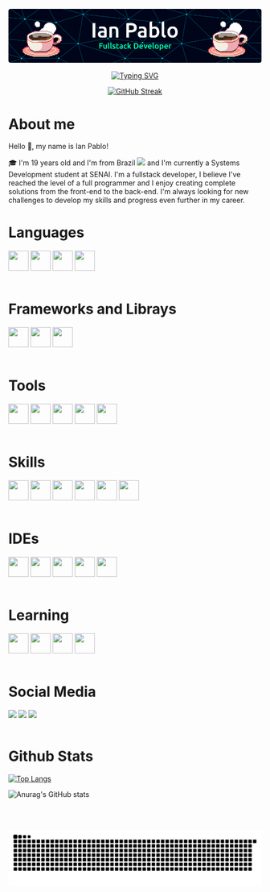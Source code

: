 ![Header](./github-header-image.gif)
<br>
<div align="center">

[![Typing SVG](https://readme-typing-svg.herokuapp.com?font=Fira+Code&weight=600&size=24&duration=2000&pause=1000&color=00ffb3&center=true&vCenter=true&width=435&lines=Welcome!;My+Name+is+Ian+Pablo;I'm+From+Brazil;I'm+FullStack+Developer)](https://git.io/typing-svg)
<br>

[![GitHub Streak](https://streak-stats.demolab.com?user=ianmsfvenom&theme=black-ice&hide_border=true)](https://git.io/streak-stats)

<div align="left">

# About me
Hello 👋, my name is Ian Pablo!

🎓 I'm 19 years old and I'm from Brazil <img src="https://upload.wikimedia.org/wikipedia/commons/0/05/Flag_of_Brazil.svg" width="20"> and I'm currently a Systems Development student at SENAI. I'm a fullstack developer, I believe I've reached the level of a full programmer and I enjoy creating complete solutions from the front-end to the back-end. I'm always looking for new challenges to develop my skills and progress even further in my career.


<div>
    <h1>Languages</h1>
    <img src="https://cdn.jsdelivr.net/gh/devicons/devicon/icons/typescript/typescript-original.svg" width="40" height="40"/>
    <img src="https://cdn.jsdelivr.net/gh/devicons/devicon/icons/javascript/javascript-original.svg" width="40" height="40"/>
    <img src="https://cdn.jsdelivr.net/gh/devicons/devicon/icons/java/java-original.svg" width="40" height="40"/>
    <img src="https://cdn.jsdelivr.net/gh/devicons/devicon/icons/python/python-original.svg" width="40" height="40"/>
</div>

<br>

<div>
    <h1>Frameworks and Librays</h1>
    <img src="https://cdn.jsdelivr.net/gh/devicons/devicon/icons/nextjs/nextjs-original.svg" width="40" height="40"/>
    <img src="https://cdn.jsdelivr.net/gh/devicons/devicon/icons/express/express-original.svg" width="40" height="40"/>
    <img src="https://cdn.jsdelivr.net/gh/devicons/devicon/icons/react/react-original.svg" width="40" height="40"/>
    
</div>

<br>

<div>
    <h1>Tools</h1>
    <img src="https://cdn.jsdelivr.net/gh/devicons/devicon/icons/nodejs/nodejs-original.svg" width="40" height="40"/>
    <img src="https://cdn.jsdelivr.net/gh/devicons/devicon/icons/npm/npm-original-wordmark.svg" width="40" height="40"/>
    <img src="https://cdn.jsdelivr.net/gh/devicons/devicon/icons/tailwindcss/tailwindcss-original.svg" width="40" height="40" /> 
    <img src="https://cdn.jsdelivr.net/gh/devicons/devicon/icons/androidstudio/androidstudio-original.svg" width="40" height="40"/>   
    <img src="https://cdn.jsdelivr.net/gh/devicons/devicon/icons/eslint/eslint-original.svg" width="40" height="40"/>
</div>

<br>

<div>
    <h1>Skills</h1>
    <img src="https://cdn.jsdelivr.net/gh/devicons/devicon/icons/html5/html5-original.svg" width="40" height="40"/>
    <img src="https://cdn.jsdelivr.net/gh/devicons/devicon/icons/css3/css3-original.svg" width="40" height="40"/>
    <img src="https://cdn.jsdelivr.net/gh/devicons/devicon/icons/sqlite/sqlite-original.svg" width="40" height="40"/>
    <img src="https://cdn.jsdelivr.net/gh/devicons/devicon/icons/mysql/mysql-original.svg" width="40" height="40"/>
    <img src="https://cdn.jsdelivr.net/gh/devicons/devicon/icons/mongodb/mongodb-original.svg" width="40" height="40"/>
    <img src="https://cdn.jsdelivr.net/gh/devicons/devicon/icons/figma/figma-original.svg" width="40" height="40"/>
</div>

<br>

<div>
    <h1>IDEs</h1>
    <img src="https://cdn.jsdelivr.net/gh/devicons/devicon/icons/intellij/intellij-original.svg" width="40" height="40"/>
    <img src="https://cdn.jsdelivr.net/gh/devicons/devicon/icons/pycharm/pycharm-original.svg" width="40" height="40"/>
    <img src="https://cdn.jsdelivr.net/gh/devicons/devicon/icons/vscode/vscode-original.svg" width="40" height="40"/>
    <img src="https://cdn.jsdelivr.net/gh/devicons/devicon/icons/visualstudio/visualstudio-original.svg" width="40" height="40"/>
    <img src="https://cdn.jsdelivr.net/gh/devicons/devicon/icons/eclipse/eclipse-original.svg" width="40" height="40"/>
</div>

<br>

<div>
    <h1>Learning</h1>
    <img src="https://cdn.jsdelivr.net/gh/devicons/devicon/icons/php/php-original.svg" width="40" height="40"/>
    <img src="https://cdn.jsdelivr.net/gh/devicons/devicon/icons/laravel/laravel-original.svg" width="40" height="40"/>
    <img src="https://cdn.jsdelivr.net/gh/devicons/devicon/icons/composer/composer-original.svg" width="40" height="40"/>
    <img src="https://cdn.jsdelivr.net/gh/devicons/devicon/icons/csharp/csharp-original.svg" width="40" height="40"/>
</div>

<br>

<div>
<h1>Social Media</h1>
<a href="https://www.instagram.com/__yyan.ts/" target="_blank"><img src="https://img.shields.io/badge/-Instagram-%23E4405F?style=for-the-badge&logo=instagram&logoColor=white" target="_blank"></a>
<a href = "mailto:ianpablosilvasouza129@gmail.com"><img src="https://img.shields.io/badge/Gmail-D14836?style=for-the-badge&logo=gmail&logoColor=white" target="_blank"></a>
<a href="https://www.linkedin.com/in/ian-pablo-silva-souza/" target="_blank"><img src="https://img.shields.io/badge/-LinkedIn-%230077B5?style=for-the-badge&logo=linkedin&logoColor=white" target="_blank"></a>   
</div>

<br>

<h1>Github Stats</h1>

[![Top Langs](https://github-readme-stats.vercel.app/api/top-langs/?username=ianmsfvenom&layout=donut-vertical&theme=transparent)](https://github.com/anuraghazra/github-readme-stats)

![Anurag's GitHub stats](https://github-readme-stats.vercel.app/api?username=ianmsfvenom&show_icons=true&theme=transparent)


<br>
<br>

<div align="center">

![Snake animation](./github-contribution-grid-snake.svg)